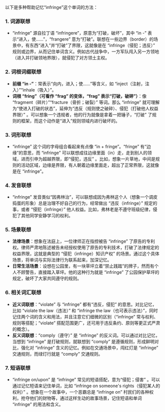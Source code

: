 以下是多种帮助记忆“infringe”这个单词的方法：

### 1. 词源联想
 - “infringe” 源自拉丁语 “infringere”，原意为“打破，破坏”，其中 “in -” 表示“进入，使……”，“frangere” 意为“打破”。联想在一些边界（border）的场景中，有东西“进入”并“打破”了界限，这就像是在 “infringe（侵犯；违反）” 规则或边界，从而记住单词含义。例如古代战争中，一方军队闯入另一方领地（进入并打破领地界限），就侵犯了对方领土主权。 

### 2. 词根词缀联想
 - **前缀 “in -”**：常表示“向内，进入；使……”等含义，如 “inject（注射，注入）”“inhale（吸入）”。
 - **词根 “fring”（可看作 “frag” 的变体，“frag” 表示“打破，破碎”）**：像 “fragment（碎片）”“fracture（骨折；破裂）” 等词。那么 “infringe” 就可理解为“使进入打破的状态”，延伸为“违反（规则使之破碎）、侵犯（打破他人权益界限）” 。可以想象一个违规者，他的行为就像是拿着一把锤子，“打破” 了规则的框架，而这个动作是“进入”规则领域内进行破坏的。 

### 3. 词形联想
 - “infringe” 这个词的字母组合看起来有点像 “in + fringe”。“fringe” 有“边缘”的意思，而 “infringe” 可以联想成往边缘里面（in）走，走到别人的领域，进而引申为超越界限，即“侵犯，违反” 。比如，想象一片草地，中间是规则的活动区域，边缘是界限，有人朝着边缘里面走，超出了正常界限，这就像是在 “infringe”。 

### 4. 发音联想
 - “infringe” 发音类似“因弗林治”，可以联想成因为弗林这个人（想象一个调皮捣蛋的形象）总是治理不好自己的行为，经常做出 “违反（infringe）” 规定的事，或者 “侵犯（infringe）” 他人权益。比如，弗林老是不遵守班级纪律，侵犯了其他同学安静学习的权利。 

### 5. 场景联想
 - **法律场景**：想象在法庭上，一位律师正在指控被告 “infringe” 了原告的专利权。律师严肃地陈述被告未经授权使用了原告的专利技术，打破了法律规定的权益界限，这就是典型的 “侵犯（infringe）知识产权” 的场景。通过这个具体场景，将单词与实际法律行为联系起来，加深记忆。 
 - **日常生活场景**：设想在公园里，有一块草坪立着“禁止践踏”的牌子，然而有个人不顾警告，直接踏入草坪。他的这种行为就是 “infringe” 了公园保护草坪的规定，破坏了大家共同遵守的规则。 

### 6. 相关词汇联想
 - **近义词联想**：“violate” 与 “infringe” 都有“违反，侵犯” 的意思。对比记忆，比如 “violate the law（违法）” 和 “infringe the law（也可表示违法）”，同时记住两个词的含义和用法，并且注意它们细微的区别（“infringe” 常与权利、规则等搭配；“violate” 搭配范围更广，还可用于违反条约、原则等更正式严肃的概念）。 
 - **反义词联想**：“comply（遵守）” 是 “infringe” 的反义词。可以通过对比记忆，当想到 “infringe” 是打破规则，就联想到 “comply” 是遵循规则，形成鲜明对比，强化对 “infringe” 含义的记忆。例如在交通场景中，闯红灯是 “infringe” 交通规则，而绿灯行就是 “comply” 交通规则。 

### 7. 短语联想
 - “infringe on/upon” 是 “infringe” 常见的短语搭配，意为“侵犯；侵害” 。可以通过记忆短语来记住单词，比如 “infringe on someone's rights（侵犯某人的权利）” 。想象在一个故事中，一个恶霸总是 “infringe on” 村民们的各种权利，抢夺他们的财物等，通过这样生动的故事场景，记住短语和单词 “infringe” 的用法和含义。 
